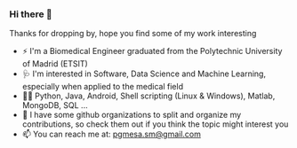 ### Hi there 👋
Thanks for dropping by, hope you find some of my work interesting
- ⚡ I'm a Biomedical Engineer graduated from the Polytechnic University of Madrid (ETSIT)
- 🩺 I'm interested in Software, Data Science and Machine Learning, especially when applied to the medical field
- 👨‍💻 Python, Java, Android, Shell scripting (Linux & Windows), Matlab, MongoDB, SQL ...
- 🔭 I have some github organizations to split and organize my contributions, so check them out if you think the topic might interest you
- 📫 You can reach me at: pgmesa.sm@gmail.com
<!--

Here are some ideas to get you started:

- 🔭 I’m currently working on ...🩺⚙
- 🌱 I’m currently learning ...
- 👯 I’m looking to collaborate on ...
- 🤔 I’m looking for help with ...
- 💬 Ask me about ...
- 📫 How to reach me: ...
- 😄 Pronouns: ...
- ⚡ Fun fact: ...
-->
